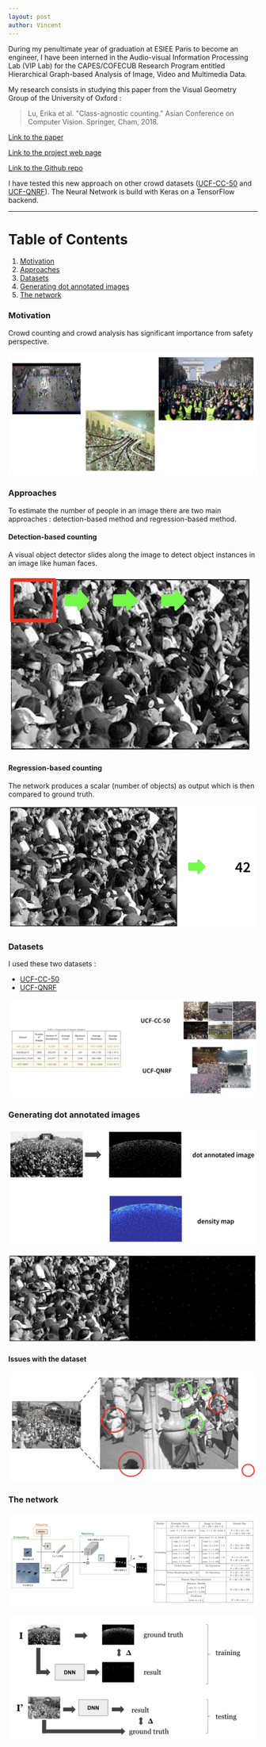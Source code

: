 ```yaml
---
layout: post
author: Vincent
---
```


During my penultimate year of graduation at ESIEE Paris to become an engineer, I have been interned in the Audio-visual Information Processing Lab (VIP Lab) for the CAPES/COFECUB Research Program entitled Hierarchical Graph-based Analysis of Image, Video and Multimedia Data.

My research consists in studying this paper from the Visual Geometry Group of the University of Oxford :

> Lu, Erika et al. "Class-agnostic counting." Asian Conference on Computer Vision. Springer, Cham, 2018.

[Link to the paper](https://arxiv.org/abs/1811.00472)

[Link to the project web page](http://www.robots.ox.ac.uk/~vgg/research/class-agnostic-counting/)

[Link to the Github repo](https://github.com/erikalu/class-agnostic-counting)

I have tested this new approach on other crowd datasets ([UCF-CC-50](https://www.crcv.ucf.edu/data/ucf-cc-50/) and [UCF-QNRF](https://www.crcv.ucf.edu/data/ucf-qnrf/)). The Neural Network is build with Keras on a TensorFlow backend.

___

# Table of Contents
1. [Motivation](#motivation)
2. [Approaches](#approaches)
3. [Datasets](#datasets)
4. [Generating dot annotated images](#generating-dot-annotated-images)
5. [The network](#the-network)


### Motivation

Crowd counting and crowd analysis has significant importance from safety perspective.

![counting people](/img/counting-people.png)

### Approaches

To estimate the number of people in an image there are two main approaches : detection-based method and regression-based method.

#### Detection-based counting
<!--Detector-->

A visual object detector slides along the image to detect object instances in an image like human faces.

![detection-based counting](/img/detection.png)

#### Regression-based counting
<!--Regressor-->

The network produces a scalar (number of objects) as output which is then compared to ground truth.

![detection-based counting](/img/regression.png)

<!--### Experiments-->

### Datasets

I used these two datasets :

- [UCF-CC-50](https://www.crcv.ucf.edu/data/ucf-cc-50/)
- [UCF-QNRF](https://www.crcv.ucf.edu/data/ucf-qnrf/)

![datasets](/img/datasets.png)

### Generating dot annotated images

![dot-annotated-img](/img/dot-annotated-img.png)

![dot-img](/img/dot-img.png)

#### Issues with the dataset

![issues-dots](/img/issues-dots.png)


### The network

![network](/img/network.png)

![schematic](/img/schematic.png)

<!--#### Implementation-->

<!--#### Results-->

<!--
Intro  
Problem  
  motivation  
  description  
Approaches  
  - detector
  - regressor
  - density maps -> class agnostic / deeplearning neural network

Experiments  
  - impl <- tools / study
  - Dsets
  - results
-->
